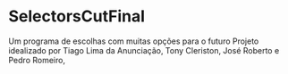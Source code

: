 # SelectorsCutFinal
Um programa de escolhas com muitas opções para o futuro
Projeto idealizado por Tiago Lima da Anunciação, Tony Cleriston, José Roberto e Pedro Romeiro,
